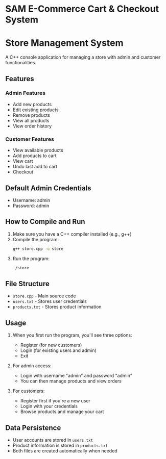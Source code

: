 # SAM E-Commerce Cart & Checkout System

# Store Management System

A C++ console application for managing a store with admin and customer functionalities.

## Features

### Admin Features
- Add new products
- Edit existing products
- Remove products
- View all products
- View order history

### Customer Features
- View available products
- Add products to cart
- View cart
- Undo last add to cart
- Checkout

## Default Admin Credentials
- Username: admin
- Password: admin

## How to Compile and Run

1. Make sure you have a C++ compiler installed (e.g., g++)
2. Compile the program:
   ```bash
   g++ store.cpp -o store
   ```
3. Run the program:
   ```bash
   ./store
   ```

## File Structure
- `store.cpp` - Main source code
- `users.txt` - Stores user credentials
- `products.txt` - Stores product information

## Usage

1. When you first run the program, you'll see three options:
   - Register (for new customers)
   - Login (for existing users and admin)
   - Exit

2. For admin access:
   - Login with username "admin" and password "admin"
   - You can then manage products and view orders

3. For customers:
   - Register first if you're a new user
   - Login with your credentials
   - Browse products and manage your cart

## Data Persistence
- User accounts are stored in `users.txt`
- Product information is stored in `products.txt`
- Both files are created automatically when needed 
